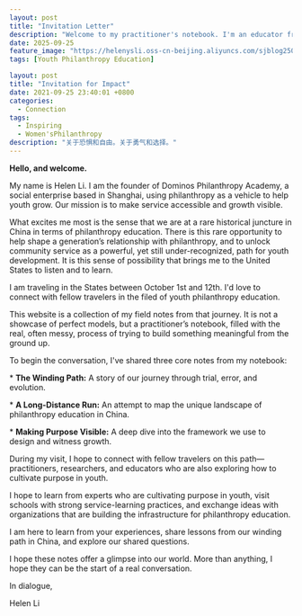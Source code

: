 ```yaml
---
layout: post
title: "Invitation Letter"
description: "Welcome to my practitioner's notebook. I'm an educator from China sharing notes on youth purpose and seeking dialogue with peers during my U.S. visit."
date: 2025-09-25
feature_image: "https://helenysli.oss-cn-beijing.aliyuncs.com/sjblog2507Shine.jpg"
tags: [Youth Philanthropy Education]

layout: post
title: "Invitation for Impact"
date: 2021-09-25 23:40:01 +0800
categories:
  - Connection
tags:
  - Inspiring
  - Women'sPhilanthropy
description: "关于恐惧和自由。关于勇气和选择。"
---
```






**Hello, and welcome.** 

My name is Helen Li. I am the founder of Dominos Philanthropy Academy, a social enterprise based in Shanghai, using philanthropy as a vehicle to help youth grow.  Our mission is to make service accessible and growth visible.  

What excites me most is the sense that we are at a rare historical juncture in China in terms of philanthropy education. There is this rare  opportunity to help shape a generation’s relationship with philanthropy, and to unlock community service as a powerful, yet still under-recognized, path for youth development. It is this sense of possibility that brings me to the United States to listen and to learn.

I am traveling in the States between October 1st and 12th.  I'd love to connect with fellow travelers in the filed of youth philanthropy education. 

This website is a collection of my field notes from that journey. It is not a showcase of perfect models, but a practitioner’s notebook, filled with the real, often messy, process of trying to build something meaningful from the ground up.

To begin the conversation, I've shared three core notes from my notebook:

\* **The Winding Path:** A story of our journey through trial, error, and evolution.

\* **A Long-Distance Run:** An attempt to map the unique landscape of philanthropy education in China.

\* **Making Purpose Visible:** A deep dive into the framework we use to design and witness growth.

During my visit, I hope to connect with fellow travelers on this path—practitioners, researchers, and educators who are also exploring how to cultivate purpose in youth. 

I hope to learn from experts who are cultivating purpose in youth, visit schools with strong service-learning practices, and exchange ideas with organizations that are building the infrastructure for philanthropy education.

I am here to learn from your experiences, share lessons from our winding path in China, and explore our shared questions.

I hope these notes offer a glimpse into our world. More than anything, I hope they can be the start of a real conversation.

In dialogue,

Helen Li